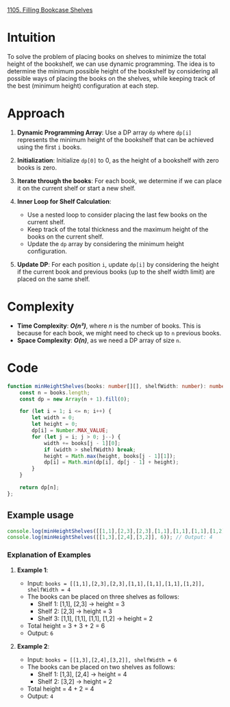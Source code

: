 [1105. Filling Bookcase Shelves](https://leetcode.com/problems/filling-bookcase-shelves/)

# Intuition

To solve the problem of placing books on shelves to minimize the total height of the bookshelf, we can use dynamic programming. The idea is to determine the minimum possible height of the bookshelf by considering all possible ways of placing the books on the shelves, while keeping track of the best (minimum height) configuration at each step.

# Approach

1. **Dynamic Programming Array**: Use a DP array `dp` where `dp[i]` represents the minimum height of the bookshelf that can be achieved using the first `i` books.

2. **Initialization**: Initialize `dp[0]` to 0, as the height of a bookshelf with zero books is zero.

3. **Iterate through the books**: For each book, we determine if we can place it on the current shelf or start a new shelf.

4. **Inner Loop for Shelf Calculation**:
   - Use a nested loop to consider placing the last few books on the current shelf.
   - Keep track of the total thickness and the maximum height of the books on the current shelf.
   - Update the `dp` array by considering the minimum height configuration.

5. **Update DP**: For each position `i`, update `dp[i]` by considering the height if the current book and previous books (up to the shelf width limit) are placed on the same shelf.

# Complexity

- **Time Complexity**: ***O(n²)***, where *n* is the number of books. This is because for each book, we might need to check up to `n` previous books.
- **Space Complexity**: ***O(n)***, as we need a DP array of size `n`.

# Code

```typescript
function minHeightShelves(books: number[][], shelfWidth: number): number {
    const n = books.length;
    const dp = new Array(n + 1).fill(0);

    for (let i = 1; i <= n; i++) {
        let width = 0;
        let height = 0;
        dp[i] = Number.MAX_VALUE;
        for (let j = i; j > 0; j--) {
            width += books[j - 1][0];
            if (width > shelfWidth) break;
            height = Math.max(height, books[j - 1][1]);
            dp[i] = Math.min(dp[i], dp[j - 1] + height);
        }
    }

    return dp[n];
};

```

## Example usage

```typescript
console.log(minHeightShelves([[1,1],[2,3],[2,3],[1,1],[1,1],[1,1],[1,2]], 4)); // Output: 6
console.log(minHeightShelves([[1,3],[2,4],[3,2]], 6)); // Output: 4
```

### Explanation of Examples

1. **Example 1**:
   - Input: `books = [[1,1],[2,3],[2,3],[1,1],[1,1],[1,1],[1,2]], shelfWidth = 4`
   - The books can be placed on three shelves as follows:
     - Shelf 1: [1,1], [2,3] → height = 3
     - Shelf 2: [2,3] → height = 3
     - Shelf 3: [1,1], [1,1], [1,1], [1,2] → height = 2
   - Total height = 3 + 3 + 2 = 6
   - Output: `6`

2. **Example 2**:
   - Input: `books = [[1,3],[2,4],[3,2]], shelfWidth = 6`
   - The books can be placed on two shelves as follows:
     - Shelf 1: [1,3], [2,4] → height = 4
     - Shelf 2: [3,2] → height = 2
   - Total height = 4 + 2 = 4
   - Output: `4`